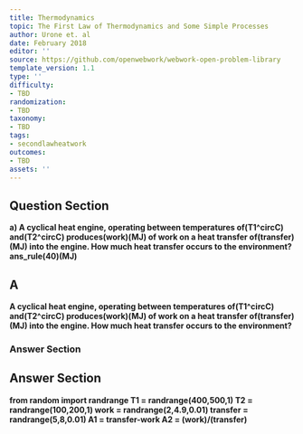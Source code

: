 ```yaml
---
title: Thermodynamics
topic: The First Law of Thermodynamics and Some Simple Processes
author: Urone et. al
date: February 2018
editor: ''
source: https://github.com/openwebwork/webwork-open-problem-library
template_version: 1.1
type: ''
difficulty:
- TBD
randomization:
- TBD
taxonomy:
- TBD
tags:
- secondlawheatwork
outcomes:
- TBD
assets: ''
---
```


## Question Section 

<b>
a) A cyclical heat engine, operating between temperatures of(T1^circC) and(T2^circC) produces(work)(MJ) of work on a heat transfer of(transfer)(MJ) into the engine. How much heat transfer occurs to the environment?
ans_rule(40)(MJ)

## A
A cyclical heat engine, operating between temperatures of(T1^circC) and(T2^circC) produces(work)(MJ) of work on a heat transfer of(transfer)(MJ) into the engine. How much heat transfer occurs to the environment?
### Answer Section


## Answer Section

from random import randrange
T1 = randrange(400,500,1)
T2 = randrange(100,200,1)
work = randrange(2,4.9,0.01)
transfer = randrange(5,8,0.01)
A1 = transfer-work
A2 = (work)/(transfer)